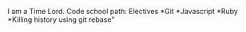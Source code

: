 I am a Time Lord.
Code school path: Electives
*Git
*Javascript
*Ruby
*Killing history using git rebase"
